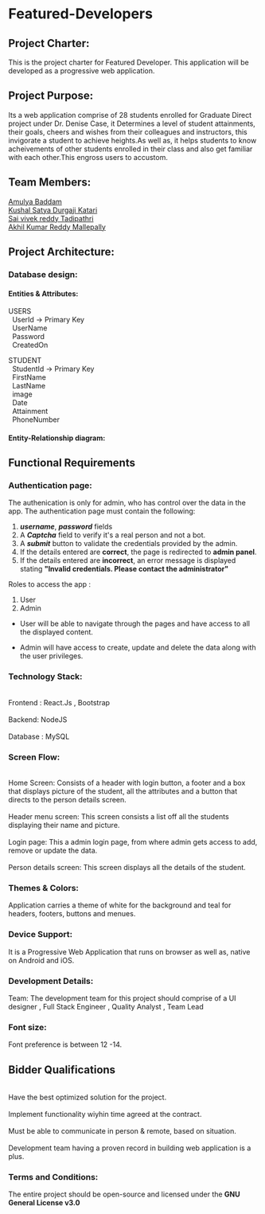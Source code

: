 # Featured-Developers
## Project Charter:
This is the project charter for Featured Developer. This application will be developed as a progressive web application. 
## Project Purpose:
Its a web application comprise of 28 students enrolled for Graduate Direct project under Dr. Denise Case, it Determines a level of student attainments, their goals, cheers and wishes from their colleagues and instructors, this invigorate a student to achieve heights.As well as, it helps students to know acheivements of other students enrolled in their class and also get familiar with each other.This engross users to accustom.
## Team Members:
 [Amulya Baddam](https://github.com/amulyareddybaddam)   
 [Kushal Satya Durgaji Katari](https://github.com/kushalkatari)   
 [Sai vivek reddy Tadipathri](https://github.com/vivektadiparthi)   
 [Akhil Kumar Reddy Mallepally](https://github.com/akhilmallepally/)   
## Project Architecture:

### Database design:
#### Entities & Attributes:
 USERS   
 &nbsp; UserId        ->    Primary Key   
 &nbsp; UserName   
 &nbsp; Password   
 &nbsp; CreatedOn  

STUDENT</br>
  &nbsp; StudentId     ->    Primary Key   
  &nbsp; FirstName   
  &nbsp; LastName   
  &nbsp; image   
  &nbsp; Date   
  &nbsp; Attainment    
  &nbsp; PhoneNumber    
#### Entity-Relationship diagram:

## Functional Requirements

### Authentication page:
The authenication is only for admin, who has control over the data in the app. The authentication page must contain the following:

1. ***username***, ***password*** fields
2. A ***Captcha*** field to verify it's a real person and not a bot.
3. A ***submit*** button to validate the credentials provided by the admin.
4. If the details entered are **correct**, the page is redirected to <b>admin panel</b>.
5. If the details entered are **incorrect**, an error message is displayed stating **"Invalid credentials. Please contact the administrator"**

Roles to access the app : 
1. User
2. Admin

* User will be able to navigate through the pages and have access to all the displayed content.

* Admin will have access to create, update and delete the data along with the user privileges.
### Technology Stack:
<br>Frontend : React.Js , Bootstrap   
<br>Backend: NodeJS   
<br>Database : MySQL   

### Screen Flow:
<br>Home Screen: Consists of a header with login button, a footer and a box that displays picture of the student, all the attributes and a button that directs to the person details screen.    
<br>Header menu screen: This screen consists a list off all the students displaying their name and picture.   
<br>Login page: This a admin login page, from where admin gets access to add, remove or update the data.   
<br>Person details screen: This screen displays all the details of the student.   
### Themes & Colors: 
Application carries a theme of white for the background and teal for headers, footers, buttons and menues.
### Device Support:
It is a Progressive Web Application that runs on browser as well as, native on Android and iOS.
### Development Details:
Team:
The development team for this project should comprise of a UI designer , Full Stack Engineer , Quality Analyst , Team Lead
### Font size: 
Font preference  is between 12 -14.
## Bidder Qualifications
<br>Have the best optimized solution for the project.   
<br>Implement functionality wiyhin time agreed at the contract.   
<br>Must be able to communicate in person & remote, based on situation.   
<br>Development team having a proven record in building web application is a plus.   

### Terms and Conditions:
The entire project should be open-source and licensed under the <b>GNU General License v3.0    


